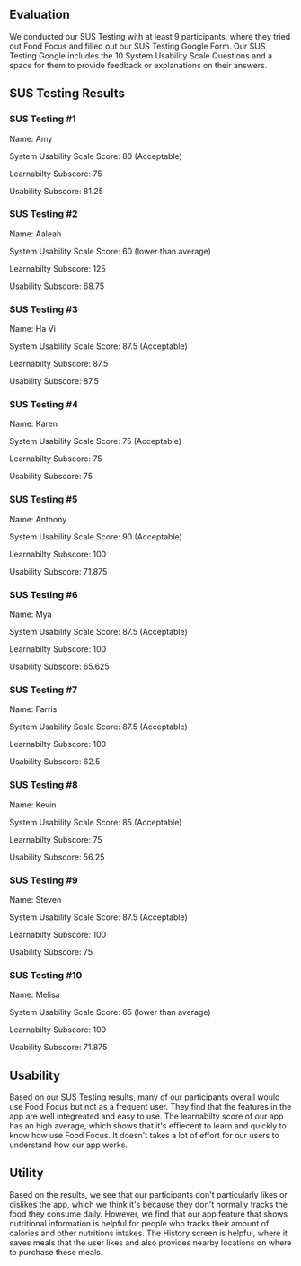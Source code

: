 ## Evaluation
We conducted our SUS Testing with at least 9 participants, where they tried out Food Focus and filled out our SUS Testing Google Form. Our SUS Testing Google includes the 10 System Usability Scale Questions and a space for them to provide feedback or explanations on their answers.

## SUS Testing Results

### SUS Testing #1

Name: Amy

System Usability Scale Score: 80 (Acceptable)

Learnabilty Subscore: 75

Usability Subscore: 81.25

### SUS Testing #2

Name: Aaleah

System Usability Scale Score: 60 (lower than average)

Learnabilty Subscore: 125

Usability Subscore: 68.75

### SUS Testing #3

Name: Ha Vi

System Usability Scale Score: 87.5 (Acceptable)

Learnabilty Subscore: 87.5

Usability Subscore: 87.5

### SUS Testing #4

Name: Karen

System Usability Scale Score: 75 (Acceptable)

Learnabilty Subscore: 75

Usability Subscore: 75

### SUS Testing #5

Name: Anthony

System Usability Scale Score: 90 (Acceptable)

Learnabilty Subscore: 100

Usability Subscore: 71.875

### SUS Testing #6

Name: Mya

System Usability Scale Score: 87.5 (Acceptable)

Learnabilty Subscore: 100

Usability Subscore: 65.625

### SUS Testing #7

Name: Farris

System Usability Scale Score: 87.5 (Acceptable)

Learnabilty Subscore: 100

Usability Subscore: 62.5

### SUS Testing #8

Name: Kevin

System Usability Scale Score: 85 (Acceptable)

Learnabilty Subscore: 75

Usability Subscore: 56.25

### SUS Testing #9

Name: Steven

System Usability Scale Score: 87.5 (Acceptable)

Learnabilty Subscore: 100

Usability Subscore: 75

### SUS Testing #10

Name: Melisa

System Usability Scale Score: 65 (lower than average)

Learnabilty Subscore: 100

Usability Subscore: 71.875

## Usability 
Based on our SUS Testing results, many of our participants overall would use Food Focus but not as a frequent user. They find that the features in the app are well integreated and easy to use. The learnabilty score of our app has an high average, which shows that it's effiecent to learn and quickly to know how use Food Focus. It doesn't takes a lot of effort for our users to understand how our app works. 

## Utility
Based on the results, we see that our participants don't particularly likes or dislikes the app, which we think it's because they don't normally tracks the food they consume daily. However, we find that our app feature that shows nutritional information is helpful for people who tracks their amount of calories and other nutritions intakes. The History screen is helpful, where it saves meals that the user likes and also provides nearby locations on where to purchase these meals.
